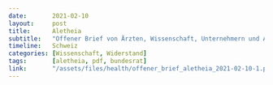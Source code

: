 ```yaml
---
date:       2021-02-10
layout:     post
title:      Aletheia
subtitle:   "Offener Brief von Ärzten, Wissenschaft, Unternehmern und Angehörigen der Gesundheitsberufe der Schweiz."
timeline:   Schweiz
categories: [Wissenschaft, Widerstand]
tags:       [aletheia, pdf, bundesrat]
link:       "/assets/files/health/offener_brief_aletheia_2021-02-10-1.pdf"
---
```

<object data="{{ page.link }}" style='height:calc(100vh - 400px); width: 100%' type='application/pdf'></object>
